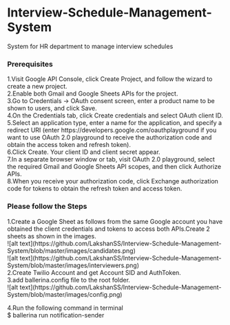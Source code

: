 # Interview-Schedule-Management-System
System for HR department to manage interview schedules
<h3>Prerequisites</h3>
1.Visit Google API Console, click Create Project, and follow the wizard to create a new project.<br>
2.Enable both Gmail and Google Sheets APIs for the project.<br>
3.Go to Credentials -> OAuth consent screen, enter a product name to be shown to users, and click Save.<br>
4.On the Credentials tab, click Create credentials and select OAuth client ID.<br>
5.Select an application type, enter a name for the application, and specify a redirect URI (enter https://developers.google.com/oauthplayground if you want to use OAuth 2.0 playground to receive the authorization code and obtain the access token and refresh token).<br>
6.Click Create. Your client ID and client secret appear.<br>
7.In a separate browser window or tab, visit OAuth 2.0 playground, select the required Gmail and Google Sheets API scopes, and then click Authorize APIs.<br>
8.When you receive your authorization code, click Exchange authorization code for tokens to obtain the refresh token and access token.<br>
<h3>Please follow the Steps</h3>
1.Create a Google Sheet as follows from the same Google account you have obtained the client credentials and tokens to access both APIs.Create 2 sheets as shown in the images.<br>
![alt text](https://github.com/LakshanSS/Interview-Schedule-Management-System/blob/master/images/candidates.png)<br>
![alt text](https://github.com/LakshanSS/Interview-Schedule-Management-System/blob/master/images/interviewers.png)<br>
2.Create Twilio Account and get Account SID and AuthToken.<br>
3.add ballerina.config file to the root folder.<br>
![alt text](https://github.com/LakshanSS/Interview-Schedule-Management-System/blob/master/images/config.png)<br>

4.Run the following command in terminal<br>
$ ballerina run notification-sender

